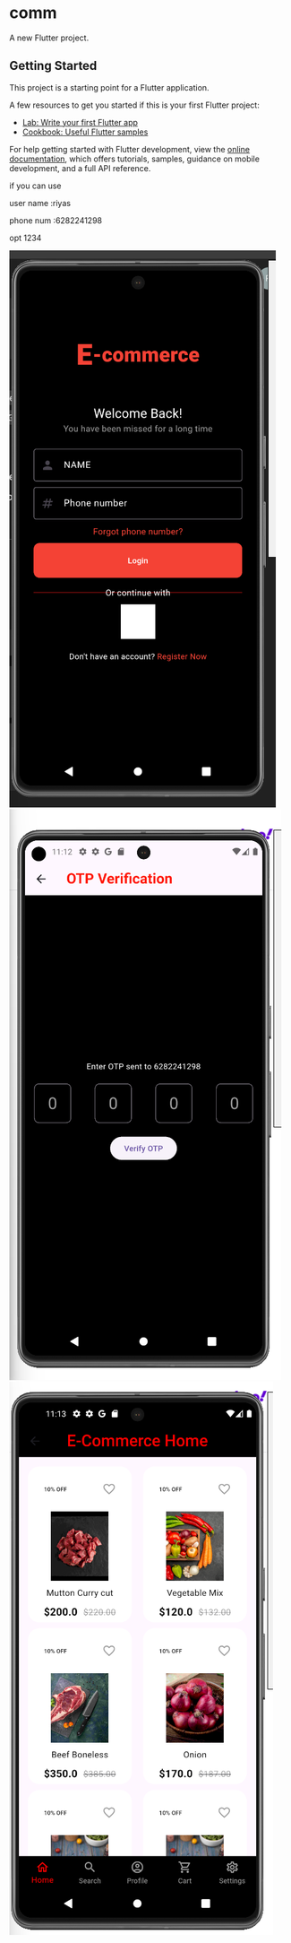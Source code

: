 # comm

A new Flutter project.

## Getting Started

This project is a starting point for a Flutter application.

A few resources to get you started if this is your first Flutter project:

- [Lab: Write your first Flutter app](https://docs.flutter.dev/get-started/codelab)
- [Cookbook: Useful Flutter samples](https://docs.flutter.dev/cookbook)

For help getting started with Flutter development, view the
[online documentation](https://docs.flutter.dev/), which offers tutorials,
samples, guidance on mobile development, and a full API reference.

if you can use


user name :riyas

phone num :6282241298

opt  1234

![image alt](https://github.com/riyasmajeed/e-com/blob/76d8e1dcf6e39833b242eecac3a4f582f0648371/Screenshot%202025-01-10%20231127.png)
![image alt](https://github.com/riyasmajeed/e-com/blob/f4f3597a24996c246373656e7df25247c18a5134/Screenshot%202025-01-10%20231233.png)
![image alt](https://github.com/riyasmajeed/e-com/blob/3101a573704186c34129d3f513e08b9f212fdf59/Screenshot%202025-01-10%20231349.png)

